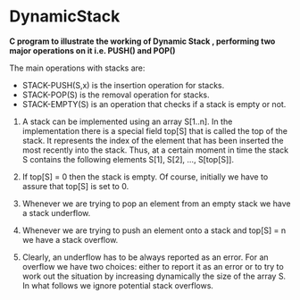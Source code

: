 # DynamicStack
**C program to illustrate the working of Dynamic Stack , performing two major operations on it i.e. PUSH() and POP()**
            
The main operations with stacks are:           
* STACK-PUSH(S,x) is the insertion operation for stacks.          
* STACK-POP(S) is the removal operation for stacks.           
* STACK-EMPTY(S) is an operation that checks if a stack is empty or not.        

1. A stack can be implemented using an array S[1..n]. In the implementation there is a
special field top[S] that is called the top of the stack. It represents the index of the
element that has been inserted the most recently into the stack. Thus, at a certain
moment in time the stack S contains the following elements S[1], S[2], …, S[top[S]].   

2. If top[S] = 0 then the stack is empty. Of course, initially we have to assure that top[S]
is set to 0.

3. Whenever we are trying to pop an element from an empty stack we have a stack
underflow. 

4. Whenever we are trying to push an element onto a stack and top[S] = n we have a
stack overflow.    

5. Clearly, an underflow has to be always reported as an error. For an overflow we have
two choices: either to report it as an error or to try to work out the situation by
increasing dynamically the size of the array S. In what follows we ignore potential
stack overflows.

